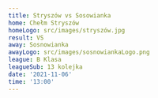 ```yaml
---
title: Stryszów vs Sosowianka
home: Chełm Stryszów
homeLogo: src/images/stryszów.jpg
result: VS
away: Sosnowianka
awayLogo: src/images/sosnowiankaLogo.png
league: B Klasa
leagueSub: 13 kolejka
date: '2021-11-06'
time: '13:00'
---
```


